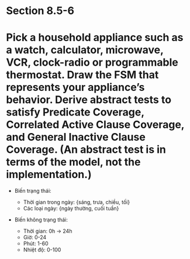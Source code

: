 # Section 8.5-6

# Pick a household appliance such as a watch, calculator, microwave, VCR, clock-radio or programmable thermostat. Draw the FSM that represents your appliance’s behavior. Derive abstract tests to satisfy Predicate Coverage, Correlated Active Clause Coverage, and General Inactive Clause Coverage. (An abstract test is in terms of the model, not the implementation.)

- Biến trạng thái:
    + Thời gian trong ngày: {sáng, trưa, chiều, tối}
    + Các loại ngày: {ngày thường, cuối tuần}

- Biến không trạng thái:
    + Thời gian: 0h -> 24h
    + Giờ: 0-24
    + Phút: 1-60
    + Nhiệt độ: 0-100